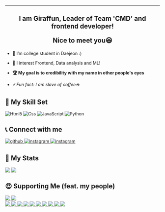___

## <div align="center"><p>I am <b>Giraffun</b>, Leader of <b color="darkblue">Team 'CMD'</b> and frontend developer!</p><p>Nice to meet you😆</p></div>  
  
- 🔭 I’m college student in Daejeon :)  
  
- 🌱 I interest Frontend, Data analysis and ML!  
  
- **🏆 My goal is to credibility with my name in other people's eyes**  
  
- *⚡ Fun fact: I am slave of coffee☕*  

## 📔 My Skill Set  
![Html5](https://img.shields.io/badge/Html5-ffb9a6?style=flat-square&logo=HTML5) 
![Css](https://img.shields.io/badge/Css3-8ccfff?style=flat-square&logo=CSS3) 
![JavaScript](https://img.shields.io/badge/JavaScript-b3a117?style=flat-square&logo=JavaScript) 
![Python](https://img.shields.io/badge/Python-b8daff?style=flat-square&logo=Python) 

## 📞 Connect with me  
<div align="left">
<a href="https://github.com/JH9892" target="_blank">
<img src=https://img.shields.io/badge/github-%2324292e.svg?&style=for-the-badge&labelColor=white&logo=github&logoColor=black alt=github style="margin-bottom: 5px;" />
</a>
<a href="https://instagram.com/_xaihoon/" target="_blank">
<img src=https://img.shields.io/badge/instagram-%23000000.svg?&style=for-the-badge&labelColor=ff69b4&logo=instagram&logoColor=white alt=instagram style="margin-bottom: 5px;" />
</a>  
<a href="https://www.facebook.com/j9892/" target="_blank">
<img src=https://img.shields.io/badge/facebook-%23000000.svg?&style=for-the-badge&labelColor=blue&logo=facebook&logoColor=white alt=instagram style="margin-bottom: 5px;" />
</a>    
</div>  
  
## 🎫 My Stats  
<div aling="left">
  <img src="https://github-readme-stats.vercel.app/api/top-langs/?username=jh9892&hide_border=true&layout=compact"/>
  <img src="http://mazassumnida.wtf/api/v2/generate_badge?boj=jhchoi09"/>
</div>

## 😍 Supporting Me (feat. my people)  
<table>
  <tr>
    <a href="https://github.com/hm5938" align="center">
      <img src=https://img.shields.io/badge/Android-Hyemm-B39DDB?style=flat-square&logo=Android&labelColor=004D40 />
    </ a> 
    <a href="https://github.com/upswp" align="center">
      <img src=https://img.shields.io/badge/Backend-Upswp-283593?style=flat-square&logo=Spring&labelColor=F9FBE7 />
    </ a>  
  </tr>
  <tr>
    <br>
    <a href="https://github.com/PerfumedHandEssence" align="center">
      <img src=https://img.shields.io/badge/Team.CMD-PerfumedHandEssence-FFAB00?style=flat-square&labelColor=000000 />
    </a>
    <a href="https://github.com/RottenTofu" align="center">
      <img src=https://img.shields.io/badge/Team.CMD-RottenTofu-9E9E9E?style=flat-square&labelColor=000000 />
    </a>
    <a href="https://github.com/cood5199" align="center">
      <img src=https://img.shields.io/badge/Team.CMD-cood5199-E1F5FE?style=flat-square&labelColor=000000 />
    </a>
    <a href="https://github.com/sangyeop910" align="center">
      <img src=https://img.shields.io/badge/Team.CMD-sangyeop910-C8E6C9?style=flat-square&labelColor=000000 />
    </a>
    <a href="https://github.com/skm0619" align="center">
      <img src=https://img.shields.io/badge/Team.CMD-skm0619-AB47BC?style=flat-square&labelColor=000000 />
    </a>
    <a href="https://github.com/HS98094" align="center">
      <img src=https://img.shields.io/badge/Team.CMD-HS98094-5C6BC0?style=flat-square&labelColor=000000 />
    </a>
    <a href="https://github.com/sinbak" align="center">
      <img src=https://img.shields.io/badge/Team.CMD-sinbak-757575?style=flat-square&labelColor=000000 />
    </a>
    <a href="https://github.com/
Dejong1706" align="center">
      <img src=https://img.shields.io/badge/Team.CMD-Dejong-1A237E?style=flat-square&labelColor=000000 />
    </a>
    <a href="https://github.com/Syh1999" align="center">
      <img src=https://img.shields.io/badge/Team.CMD-Syh1999-80CBC4?style=flat-square&labelColor=000000 />
    </a>
    <a href="https://github.com/dbswp" align="center">
      <img src=https://img.shields.io/badge/Team.CMD-dbswp-FFF176?style=flat-square&labelColor=000000 />
    </a>
  </tr>
</table>
